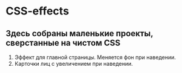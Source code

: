 # CSS-effects

## Здесь собраны маленькие проекты, сверстанные на чистом CSS

1. Эффект для главной страницы. Меняется фон при наведении.
1. Карточки лиц с увеличением при наведении.
